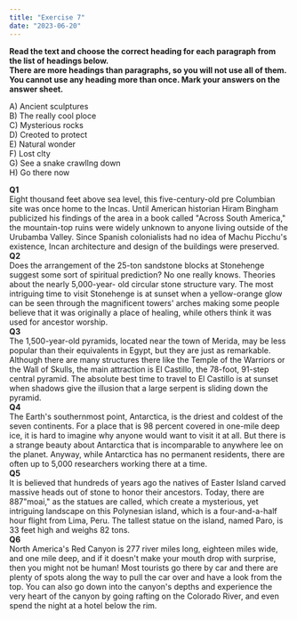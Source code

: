 ```yaml
---
title: "Exercise 7"
date: "2023-06-20"
---
```


**Read the text and choose the correct heading for each paragraph from the list of headings below.  
There are more headings than paragraphs, so you will not use all of them. You cannot use any heading more than once. Mark your answers on the answer sheet.**

A) Ancient sculptures  
B) The really cool ploce  
C) Mysterious rocks  
D) Creoted to protect  
E) Natural wonder  
F) Lost clty  
G) See a snake crawllng down  
H) Go there now

**Q1**  
Eight thousand feet above sea level, this five-century-old pre Columbian site was once home to the Incas. Until American historian Hiram Bingham publicized his findings of the area in a book called "Across South America," the mountain-top ruins were widely unknown to anyone living outside of the Urubamba Valley. Since Spanish colonialists had no idea of Machu Picchu's existence, Incan architecture and design of the buildings were preserved.  
**Q2**  
Does the arrangement of the 25-ton sandstone blocks at Stonehenge suggest some sort of spiritual prediction? No one really knows. Theories about the nearly 5,000-year- old circular stone structure vary. The most intriguing time to visit Stonehenge is at sunset when a yellow-orange glow can be seen through the magnificent towers' arches making some people believe that it was originally a place of healing, while others think it was used for ancestor worship.  
**Q3**  
The 1,500-year-old pyramids, located near the town of Merida, may be less popular than their equivalents in Egypt, but they are just as remarkable. Although there are many structures there like the Temple of the Warriors or the Wall of Skulls, the main attraction is El Castillo, the 78-foot, 91-step central pyramid. The absolute best time to travel to El Castillo is at sunset when shadows give the illusion that a large serpent is sliding down the pyramid.  
**Q4**  
The Earth's southernmost point, Antarctica, is the driest and coldest of the seven continents. For a place that is 98 percent covered in one-mile deep ice, it is hard to imagine why anyone would want to visit it at all. But there is a strange beauty about Antarctica that is incomparable to anywhere lee on the planet. Anyway, while Antarctica has no permanent residents, there are often up to 5,000 researchers working there at a time.  
**Q5**  
It is believed that hundreds of years ago the natives of Easter Island carved massive heads out of stone to honor their ancestors. Today, there are 887"moai," as the statues are called, which create a mysterious, yet intriguing landscape on this Polynesian island, which is a four-and-a-half hour flight from Lima, Peru. The tallest statue on the island, named Paro, is 33 feet high and weighs 82 tons.  
**Q6**  
North America's Red Canyon is 277 river miles long, eighteen miles wide, and one mile deep, and if it doesn't make your mouth drop with surprise, then you might not be human! Most tourists go there by car and there are plenty of spots along the way to pull the car over and have a look from the top. You can also go down into the canyon's depths and experience the very heart of the canyon by going rafting on the Colorado River, and even spend the night at a hotel below the rim.

